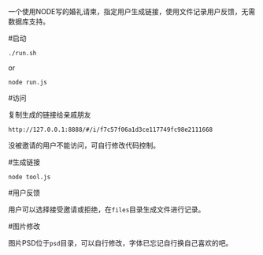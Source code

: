一个使用NODE写的婚礼请柬，指定用户生成链接，使用文件记录用户反馈，无需数据库支持。


#启动

    ./run.sh
or

    node run.js
    
    
    
#访问

复制生成的链接给亲戚朋友

    http://127.0.0.1:8888/#/i/f7c57f06a1d3ce117749fc98e2111668

没被邀请的用户不能访问，可自行修改代码控制。


#生成链接

    node tool.js


#用户反馈

用户可以选择接受邀请或拒绝，在`files`目录生成文件进行记录。

#图片修改

图片PSD位于`psd`目录，可以自行修改，字体已忘记自行换自己喜欢的吧。
